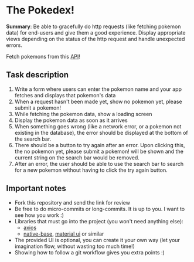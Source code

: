 # The Pokedex! 

**Summary**: Be able to gracefully do http requests (like fetching pokemon data) for end-users and give them a good experience. Display appropriate views depending on the status of the http request and handle unexpected errors.

Fetch pokemons from this [API](https://pokeapi.co/)!

## Task description

1. Write a form where users can enter the pokemon name and your app fetches and displays that pokemon's data
2. When a request hasn't been made yet, show no pokemon yet, please submit a pokemon!
3. While fetching the pokemon data, show a loading screen
4. Display the pokemon data as soon as it arrives
5. When something goes wrong (like a network error, or a pokemon not existing in the database), the error should be displayed at the bottom of the search bar.
6. There should be a button to try again after an error. Upon clicking this, the no pokemon yet, please submit a pokemon! will be shown and the current string on the search bar would be removed.
7. After an error, the user should be able to use the search bar to search for a new pokemon without having to click the try again button.

## Important notes

- Fork this repository and send the link for review
- Be free to do micro-commits or long-commits. It is up to you. I want to see how you work :)
- Libraries that must go into the project (you won't need anything else):
    - [axios](https://axios-http.com/)
    - [native-base](https://nativebase.io/), [material ui](https://mui.com/material-ui/) or similar
- The provided UI is optional, you can create it your own way (let your imagination flow, without wasting too much time!)
- Showing how to follow a git workflow gives you extra points :)
